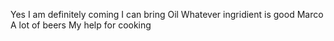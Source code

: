 Yes I am definitely coming
I can bring
Oil
Whatever ingridient is good
Marco
A lot of beers
My help for cooking
